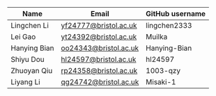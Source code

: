 | Name           | Email                         | GitHub username      |
| -------------- | ---------------------------- | ------------------ |
| Lingchen Li    | yf24777@bristol.ac.uk       | lingchen2333      |
| Lei Gao        | yt24392@bristol.ac.uk       | Muilka            |
| Hanying Bian   | oo24343@bristol.ac.uk       | Hanying-Bian      |
| Shiyu Dou      | hl24597@bristol.ac.uk       | hl24597           |
| Zhuoyan Qiu    | rp24358@bristol.ac.uk       | 1003-qzy         |
| Liyang Li      | qg24742@bristol.ac.uk       | Misaki-1         |